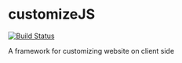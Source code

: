 customizeJS
===========

[![Build Status](https://travis-ci.org/stephde/customizeJS.svg?branch=master)](https://travis-ci.org/stephde/customizeJS)

A framework for customizing website on client side
